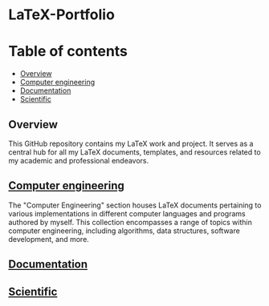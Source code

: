 # LaTeX-Portfolio

# Table of contents

- [Overview](#overview)
- [Computer engineering](#computer-engineering)
- [Documentation](#documentaion)
- [Scientific](#scientific)


## Overview

This GitHub repository contains my LaTeX work and project. It serves as a central hub for all my LaTeX documents, templates, and resources related to my academic and professional endeavors.

## [Computer engineering](https://github.com/nnalijm/LaTeX-Portfolio/tree/main/Computer%20engineering)

The "Computer Engineering" section houses LaTeX documents pertaining to various implementations in different computer languages and programs authored by myself. This collection encompasses a range of topics within computer engineering, including algorithms, data structures, software development, and more.

## [Documentation](https://github.com/nnalijm/LaTeX-Portfolio/tree/main/Documentation)

## [Scientific](https://github.com/nnalijm/LaTeX-Portfolio/tree/main/Scientific)
